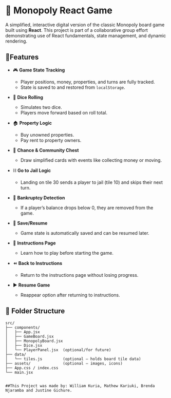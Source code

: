 # 🎲 Monopoly React Game

A simplified, interactive digital version of the classic Monopoly board game built using **React**. This project is part of a collaborative group effort demonstrating use of React fundamentals, state management, and dynamic rendering.

## 🚀Features

- 🎮 **Game State Tracking**
  - Player positions, money, properties, and turns are fully tracked.
  - State is saved to and restored from `localStorage`.

- 🎲 **Dice Rolling**
  - Simulates two dice.
  - Players move forward based on roll total.

- 🏠 **Property Logic**
  - Buy unowned properties.
  - Pay rent to property owners.

- 💼 **Chance & Community Chest**
  - Draw simplified cards with events like collecting money or moving.

- ⛓️ **Go to Jail Logic**
  - Landing on tile 30 sends a player to jail (tile 10) and skips their next turn.

- 💸 **Bankruptcy Detection**
  - If a player’s balance drops below 0, they are removed from the game.

- 💾 **Save/Resume**
  - Game state is automatically saved and can be resumed later.

- 📜 **Instructions Page**
  - Learn how to play before starting the game.

- ⏪ **Back to Instructions**
  - Return to the instructions page without losing progress.

- ▶️ **Resume Game**
  - Reappear option after returning to instructions.

## 📁 Folder Structure

```plaintext
src/
├── components/
│   ├── App.jsx
│   ├── GameBoard.jsx
│   ├── MonopolyBoard.jsx
│   ├── Dice.jsx
│   └── PlayerPanel.jsx  (optional/for future)
├── data/
│   └── tiles.js         (optional – holds board tile data)
├── assets/              (optional – images, icons)
├── App.css / index.css
└── main.jsx


##This Project was made by: William Kuria, Mathew Kariuki, Brenda Njaramba and Justine Gichure.